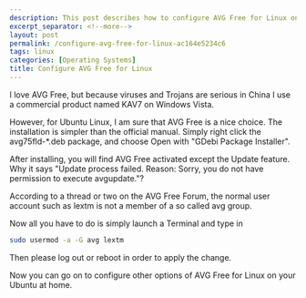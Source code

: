 ```yaml
---
description: This post describes how to configure AVG Free for Linux on Ubuntu.
excerpt_separator: <!--more-->
layout: post
permalink: /configure-avg-free-for-linux-ac164e5234c6
tags: linux
categories: [Operating Systems]
title: Configure AVG Free for Linux
---
```

I love AVG Free, but because viruses and Trojans are serious in China I use a commercial product named KAV7 on Windows Vista.
<!--more-->

However, for Ubuntu Linux, I am sure that AVG Free is a nice choice. The installation is simpler than the official manual. Simply right click the avg75fld-*.deb package, and choose Open with "GDebi Package Installer".

After installing, you will find AVG Free activated except the Update feature. Why it says "Update process failed. Reason: Sorry, you do not have permission to execute avgupdate."?

According to a thread or two on the AVG Free Forum, the normal user account such as lextm is not a member of a so called avg group.

Now all you have to do is simply launch a Terminal and type in

``` bash
sudo usermod -a -G avg lextm
```

Then please log out or reboot in order to apply the change.

Now you can go on to configure other options of AVG Free for Linux on your Ubuntu at home.
